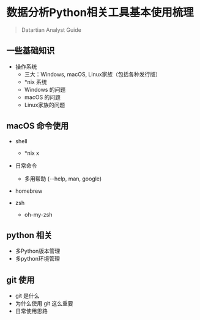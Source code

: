 # 数据分析Python相关工具基本使用梳理

> Datartian Analyst Guide

## 一些基础知识

- 操作系统
  - 三大：Windows, macOS, Linux家族（包括各种发行版）
  - *nix 系统
  - Windows 的问题
  - macOS 的问题
  - Linux家族的问题

## macOS 命令使用

- shell
  - *nix x

- 日常命令
  - 多用帮助 (--help, man, google)

- homebrew

- zsh
  - oh-my-zsh

## python 相关

- 多Python版本管理
- 多python环境管理

## git 使用

- git 是什么
- 为什么使用 git 这么重要
- 日常使用思路